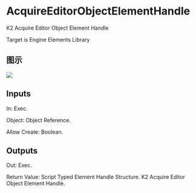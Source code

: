 # AcquireEditorObjectElementHandle

K2 Acquire Editor Object Element Handle

Target is Engine Elements Library

## 图示

![]($-20221218-21163977.png)

## Inputs

In: Exec.

Object: Object Reference.

Allow Create: Boolean.  

## Outputs

Out: Exec.

Return Value: Script Typed Element Handle Structure. K2 Acquire Editor Object Element Handle.

